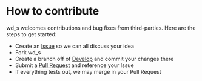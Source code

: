 # How to contribute

wd_s welcomes contributions and bug fixes from third-parties. Here are the steps to get started:

* Create an [Issue](https://github.com/WebDevStudios/wd_s/issues) so we can all discuss your idea
* Fork wd_s
* Create a branch off of [Develop](https://github.com/WebDevStudios/wd_s/tree/develop) and commit your changes there
* Submit a [Pull Request](https://github.com/WebDevStudios/wd_s/pulls) and reference your Issue
* If everything tests out, we may merge in your Pull Request